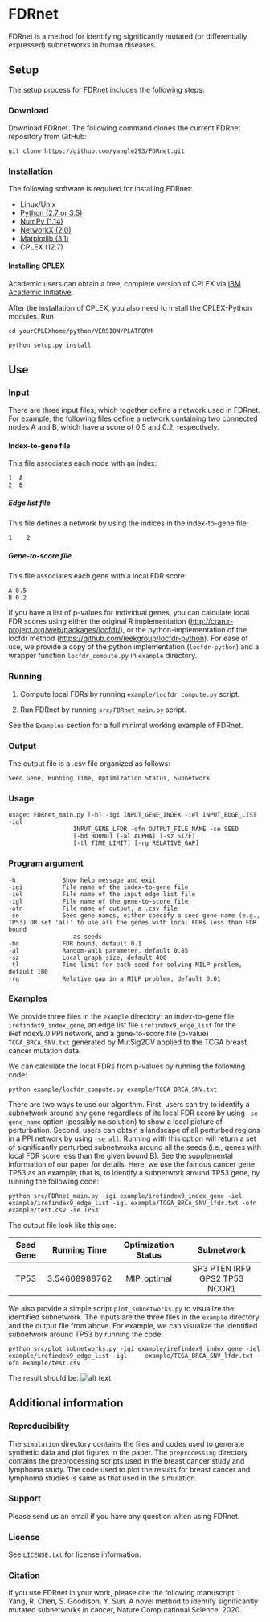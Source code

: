 # FDRnet
FDRnet is a method for identifying significantly mutated (or differentially expressed) subnetworks in human diseases. 

## Setup

The setup process for FDRnet includes the following steps:

### Download

Download FDRnet. The following command clones the current FDRnet repository from GitHub:

`git clone https://github.com/yangle293/FDRnet.git`

### Installation

The following software is required for installing FDRnet:

- Linux/Unix
- [Python (2.7 or 3.5)](www.python.org)
- [NumPy (1.14)](https://www.numpy.org)
- [NetworkX (2.0)](https://networkx.github.io/)
- [Matplotlib (3.1)](https://matplotlib.org/)
- CPLEX (12.7)

#### Installing CPLEX
Academic users can obtain a free, complete version of CPLEX via [IBM Academic Initiative](https://my15.digitalexperience.ibm.com/b73a5759-c6a6-4033-ab6b-d9d4f9a6d65b/dxsites/151914d1-03d2-48fe-97d9-d21166848e65/home).

After the installation of CPLEX, you also need to install the CPLEX-Python modules. Run

    cd yourCPLEXhome/python/VERSION/PLATFORM

    python setup.py install

## Use

### Input
There are three input files, which together define a network used in FDRnet. For example, the following files define a network containing two connected nodes A and B, which have a score of 0.5 and 0.2, respectively. 
#### Index-to-gene file
This file associates each node with an index:

    1  A
    2  B
    
##### Edge list file
This file defines a network by using the indices in the index-to-gene file:

    1    2
    
##### Gene-to-score file
This file associates each gene with a local FDR score:

    A 0.5
    B 0.2
    
If you have a list of p-values for individual genes, you can calculate local FDR scores using either the original R implementation (http://cran.r-project.org/web/packages/locfdr/), or the python-implementation of the locfdr method (https://github.com/leekgroup/locfdr-python). For ease of use, we provide a copy of the python implementation (`locfdr-python`) and a wrapper function `locfdr_compute.py` in `example` directory. 

### Running
1. Compute local FDRs by running `example/locfdr_compute.py` script.

2. Run FDRnet by running `src/FDRnet_main.py` script. 

See the `Examples` section for a full minimal working example of FDRnet.

### Output
The output file is a .csv file organized as follows:

    Seed Gene, Running Time, Optimization Status, Subnetwork
### Usage

    usage: FDRnet_main.py [-h] -igi INPUT_GENE_INDEX -iel INPUT_EDGE_LIST -igl
                      INPUT_GENE_LFDR -ofn OUTPUT_FILE_NAME -se SEED
                      [-bd BOUND] [-al ALPHA] [-sz SIZE]
                      [-tl TIME_LIMIT] [-rg RELATIVE_GAP]
                      
### Program argument

    -h             Show help message and exit
    -igi           File name of the index-to-gene file
    -iel           File name of the input edge list file
    -igl           File name of the gene-to-score file
    -ofn           File name of output, a .csv file
    -se            Seed gene names, either specify a seed gene name (e.g., TP53) OR set 'all' to use all the genes with local FDRs less than FDR bound 
                      as seeds
    -bd            FDR bound, default 0.1
    -al            Random-walk parameter, default 0.85
    -sz            Local graph size, default 400
    -tl            Time limit for each seed for solving MILP problem, default 100
    -rg            Relative gap in a MILP problem, default 0.01
    
### Examples
We provide three files in the `example` directory: an index-to-gene file `irefindex9_index_gene`, an edge list file `irefindex9_edge_list` for the iRefIndex9.0 PPI network, and a gene-to-score file (p-value) `TCGA_BRCA_SNV.txt` generated by MutSig2CV applied to the TCGA breast cancer mutation data. 

We can calculate the local FDRs from p-values by running the following code:

    python example/locfdr_compute.py example/TCGA_BRCA_SNV.txt

There are two ways to use our algorithm. First, users can try to identify a subnetwork around any gene regardless of its local FDR score by using `-se gene_name` option (possibly no solution) to show a local picture of perturbation. Second, users can obtain a landscape of all perturbed regions in a PPI network by using `-se all`. Running with this option will return a set of significantly perturbed subnetworks around all the seeds (i.e., genes with local FDR score less than the given bound B). See the supplemental information of our paper for details. Here, we use the famous cancer gene TP53 as an example, that is, to identify a subnetwork around TP53 gene, by running the following code:

    python src/FDRnet_main.py -igi example/irefindex9_index_gene -iel example/irefindex9_edge_list -igl example/TCGA_BRCA_SNV_lfdr.txt -ofn example/test.csv -se TP53

The output file look like this one:

| Seed Gene | Running Time  | Optimization Status | Subnetwork|
|:-------:|:-------:|:-----:|:------:|
| TP53	|3.54608988762	| MIP_optimal	|SP3 PTEN IRF9 GPS2 TP53 NCOR1|

We also provide a simple script `plot_subnetworks.py` to visualize the identified subnetwork. The inputs are the three files in the `example` directory and the output file from above. For example, we can visualize the identified subnetwork around TP53 by running the code:

    python src/plot_subnetworks.py -igi example/irefindex9_index_gene -iel example/irefindex9_edge_list -igl     example/TCGA_BRCA_SNV_lfdr.txt -ofn example/test.csv

The result should be:
![alt text](https://github.com/yangle293/FDRnet/blob/master/example/seed_TP53.png)
## Additional information
### Reproducibility
The `simulation` directory contains the files and codes used to generate synthetic data and plot figures in the paper. The `preprocessing` directory contains the preprocessing scripts used in the breast cancer study and lymphoma study. The code used to plot the results for breast cancer and lymphoma studies is same as that used in the simulation.
### Support
Please send us an email if you have any question when using FDRnet.
### License
See `LICENSE.txt` for license information.
### Citation
If you use FDRnet in your work, please cite the following manuscript:
L. Yang, R. Chen, S. Goodison, Y. Sun. A novel method to identify significantly mutated subnetworks in cancer, Nature Computational Science, 2020.
